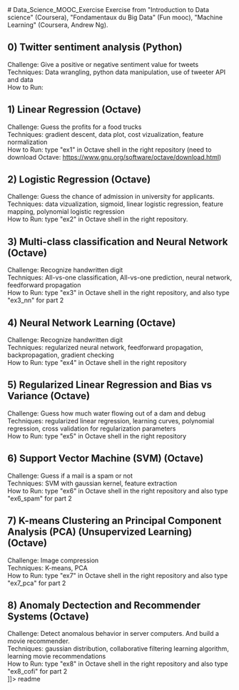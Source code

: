 <snippet>
  <content>
# Data_Science_MOOC_Exercise
Exercise from "Introduction to Data science" (Coursera), "Fondamentaux du Big Data" (Fun mooc), "Machine Learning" (Coursera, Andrew Ng).

## 0) Twitter sentiment analysis (Python)
Challenge: Give a positive or negative sentiment value for tweets  
Techniques: Data wrangling, python data manipulation, use of tweeter API and data  
How to Run:   

## 1) Linear Regression (Octave)
Challenge: Guess the profits for a food trucks  
Techniques: gradient descent, data plot, cost vizualization, feature normalization  
How to Run: type "ex1" in Octave shell in the right repository (need to download Octave: https://www.gnu.org/software/octave/download.html)  

## 2) Logistic Regression (Octave)
Challenge: Guess the chance of admission in university for applicants.  
Techniques: data vizualization, sigmoid, linear logistic regression, feature mapping, polynomial logistic regression  
How to Run: type "ex2" in Octave shell in the right repository.  

## 3) Multi-class classification and Neural Network (Octave)
Challenge: Recognize handwritten digit  
Techniques: All-vs-one classification, All-vs-one prediction, neural network, feedforward propagation  
How to Run: type "ex3" in Octave shell in the right repository, and also type "ex3_nn" for part 2   

## 4) Neural Network Learning (Octave)
Challenge: Recognize handwritten digit  
Techniques: regularized neural network, feedforward propagation, backpropagation, gradient checking  
How to Run: type "ex4" in Octave shell in the right repository  

## 5) Regularized Linear Regression and Bias vs Variance (Octave)
Challenge: Guess how much water flowing out of a dam and debug  
Techniques: regularized linear regression, learning curves, polynomial regression, cross validation for regularization parameters  
How to Run: type "ex5" in Octave shell in the right repository 

## 6) Support Vector Machine (SVM) (Octave)
Challenge: Guess if a mail is a spam or not  
Techniques: SVM with gaussian kernel, feature extraction  
How to Run: type "ex6" in Octave shell in the right repository and also type "ex6_spam" for part 2  

## 7) K-means Clustering an Principal Component Analysis (PCA) (Unsupervized Learning) (Octave)
Challenge: Image compression  
Techniques: K-means, PCA  
How to Run: type "ex7" in Octave shell in the right repository and also type "ex7_pca" for part 2  

## 8) Anomaly Dectection and Recommender Systems (Octave)
Challenge: Detect anomalous behavior in server computers. And build a movie recommender.  
Techniques: gaussian distribution, collaborative filtering learning algorithm, learning movie recommendations  
How to Run: type "ex8" in Octave shell in the right repository and also type "ex8_cofi" for part 2  
]]></content>
  <tabTrigger>readme</tabTrigger>
</snippet>

